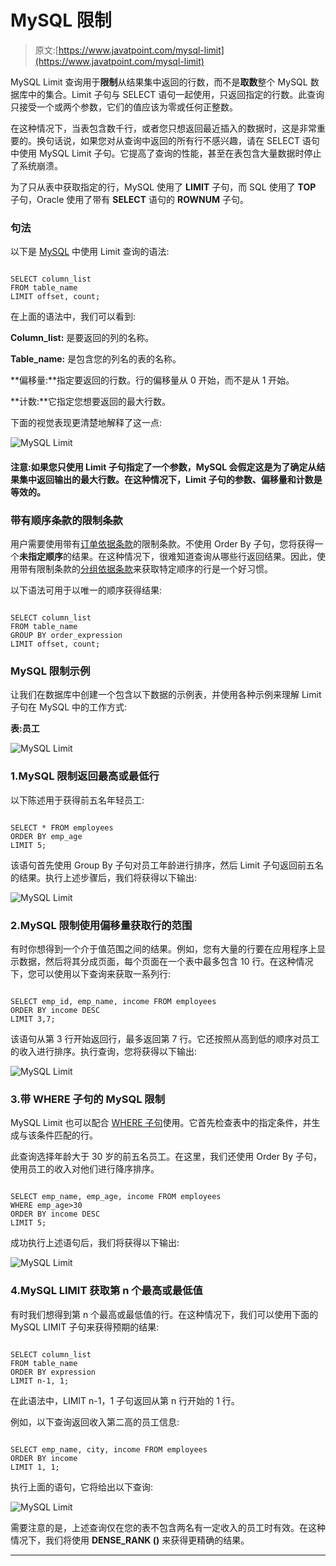 # MySQL 限制

> 原文:[https://www.javatpoint.com/mysql-limit](https://www.javatpoint.com/mysql-limit)

MySQL Limit 查询用于**限制**从结果集中返回的行数，而不是**取数**整个 MySQL 数据库中的集合。Limit 子句与 SELECT 语句一起使用，只返回指定的行数。此查询只接受一个或两个参数，它们的值应该为零或任何正整数。

在这种情况下，当表包含数千行，或者您只想返回最近插入的数据时，这是非常重要的。换句话说，如果您对从查询中返回的所有行不感兴趣，请在 SELECT 语句中使用 MySQL Limit 子句。它提高了查询的性能，甚至在表包含大量数据时停止了系统崩溃。

为了只从表中获取指定的行，MySQL 使用了 **LIMIT** 子句，而 SQL 使用了 **TOP** 子句，Oracle 使用了带有 **SELECT** 语句的 **ROWNUM** 子句。

### 句法

以下是 [MySQL](https://www.javatpoint.com/mysql-tutorial) 中使用 Limit 查询的语法:

```

SELECT column_list
FROM table_name
LIMIT offset, count;

```

在上面的语法中，我们可以看到:

**Column_list:** 是要返回的列的名称。

**Table_name:** 是包含您的列名的表的名称。

**偏移量:**指定要返回的行数。行的偏移量从 0 开始，而不是从 1 开始。

**计数:**它指定您想要返回的最大行数。

下面的视觉表现更清楚地解释了这一点:

![MySQL Limit](../Images/fce8f482d78b6dc770ba3b00f1fad569.png)

#### 注意:如果您只使用 Limit 子句指定了一个参数，MySQL 会假定这是为了确定从结果集中返回输出的最大行数。在这种情况下，Limit 子句的参数、偏移量和计数是等效的。

### 带有顺序条款的限制条款

用户需要使用带有[订单依据条款](https://www.javatpoint.com/mysql-order-by)的限制条款。不使用 Order By 子句，您将获得一个**未指定顺序**的结果。在这种情况下，很难知道查询从哪些行返回结果。因此，使用带有限制条款的[分组依据条款](https://www.javatpoint.com/mysql-group-by)来获取特定顺序的行是一个好习惯。

以下语法可用于以唯一的顺序获得结果:

```

SELECT column_list
FROM table_name
GROUP BY order_expression
LIMIT offset, count;

```

### MySQL 限制示例

让我们在数据库中创建一个包含以下数据的示例表，并使用各种示例来理解 Limit 子句在 MySQL 中的工作方式:

**表:员工**

![MySQL Limit](../Images/645a2e64140647b8aa45c2c961802cc9.png)

### 1.MySQL 限制返回最高或最低行

以下陈述用于获得前五名年轻员工:

```

SELECT * FROM employees
ORDER BY emp_age
LIMIT 5;

```

该语句首先使用 Group By 子句对员工年龄进行排序，然后 Limit 子句返回前五名的结果。执行上述步骤后，我们将获得以下输出:

![MySQL Limit](../Images/ee0facfa8a4cdf54cc2c79d51abb3843.png)

### 2.MySQL 限制使用偏移量获取行的范围

有时你想得到一个介于值范围之间的结果。例如，您有大量的行要在应用程序上显示数据，然后将其分成页面，每个页面在一个表中最多包含 10 行。在这种情况下，您可以使用以下查询来获取一系列行:

```

SELECT emp_id, emp_name, income FROM employees
ORDER BY income DESC
LIMIT 3,7;

```

该语句从第 3 行开始返回行，最多返回第 7 行。它还按照从高到低的顺序对员工的收入进行排序。执行查询，您将获得以下输出:

![MySQL Limit](../Images/4cfc6ce85be51386f680f37218fbea55.png)

### 3.带 WHERE 子句的 MySQL 限制

MySQL Limit 也可以配合 [WHERE 子句](https://www.javatpoint.com/mysql-where)使用。它首先检查表中的指定条件，并生成与该条件匹配的行。

此查询选择年龄大于 30 岁的前五名员工。在这里，我们还使用 Order By 子句，使用员工的收入对他们进行降序排序。

```

SELECT emp_name, emp_age, income FROM employees
WHERE emp_age>30
ORDER BY income DESC
LIMIT 5;

```

成功执行上述语句后，我们将获得以下输出:

![MySQL Limit](../Images/3fcf1e76c6fd7b961b3e12ad0f21e96b.png)

### 4.MySQL LIMIT 获取第 n 个最高或最低值

有时我们想得到第 n 个最高或最低值的行。在这种情况下，我们可以使用下面的 MySQL LIMIT 子句来获得预期的结果:

```

SELECT column_list
FROM table_name
ORDER BY expression
LIMIT n-1, 1;

```

在此语法中，LIMIT n-1，1 子句返回从第 n 行开始的 1 行。

例如，以下查询返回收入第二高的员工信息:

```

SELECT emp_name, city, income FROM employees
ORDER BY income
LIMIT 1, 1;

```

执行上面的语句，它将给出以下查询:

![MySQL Limit](../Images/49f485f27a598e5b5c5a79a6f3a68a6e.png)

需要注意的是，上述查询仅在您的表不包含两名有一定收入的员工时有效。在这种情况下，我们将使用 **DENSE_RANK ()** 来获得更精确的结果。

* * *